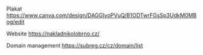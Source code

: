 
Plakat
https://www.canva.com/design/DAGGIvoPVuQ/B1ODTwrFGsSp3UdkM0MBog/edit

Website
https://nakladnikolobrno.cz/

Domain management
https://subreg.cz/cz/domain/list

